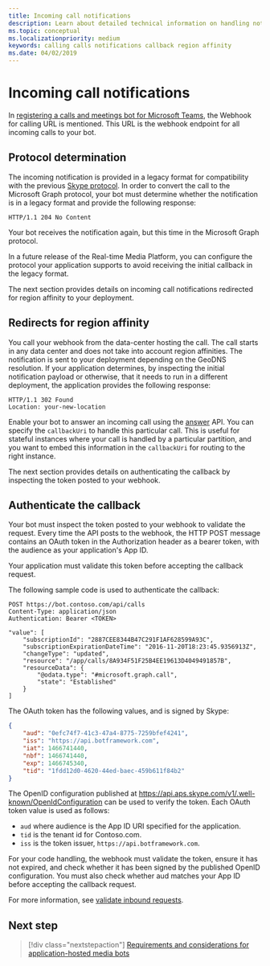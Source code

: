 ```yaml
---
title: Incoming call notifications
description: Learn about detailed technical information on handling notifications from incoming calls, redirecting and authenticating calls using code samples
ms.topic: conceptual
ms.localizationpriority: medium
keywords: calling calls notifications callback region affinity
ms.date: 04/02/2019
---
```


# Incoming call notifications

In [registering a calls and meetings bot for Microsoft Teams](./registering-calling-bot.md#create-new-bot-or-add-calling-capabilities), the Webhook for calling URL is mentioned. This URL is the webhook endpoint for all incoming calls to your bot.

## Protocol determination

The incoming notification is provided in a legacy format for compatibility with the previous [Skype protocol](/azure/bot-service/dotnet/bot-builder-dotnet-real-time-media-concepts?view=azure-bot-service-3.0&preserve-view=true). In order to convert the call to the Microsoft Graph protocol, your bot must determine whether the notification is in a legacy format and provide the following response:

```http
HTTP/1.1 204 No Content
```

Your bot receives the notification again, but this time in the Microsoft Graph protocol.

In a future release of the Real-time Media Platform, you can configure the protocol your application supports to avoid receiving the initial callback in the legacy format.

The next section provides details on incoming call notifications redirected for region affinity to your deployment.

## Redirects for region affinity

You call your webhook from the data-center hosting the call. The call starts in any data center and does not take into account region affinities. The notification is sent to your deployment depending on the GeoDNS resolution. If your application determines, by inspecting the initial notification payload or otherwise, that it needs to run in a different deployment, the application provides the following response:

```http
HTTP/1.1 302 Found
Location: your-new-location
```

Enable your bot to answer an incoming call using the [answer](/graph/api/call-answer?view=graph-rest-1.0&tabs=http) API. You can specify the `callbackUri` to handle this particular call. This is useful for stateful instances where your call is handled by a particular partition, and you want to embed this information in the `callbackUri` for routing to the right instance.

The next section provides details on authenticating the callback by inspecting the token posted to your webhook.

## Authenticate the callback

Your bot must inspect the token posted to your webhook to validate the request. Every time the API posts to the webhook, the HTTP POST message contains an OAuth token in the Authorization header as a bearer token, with the audience as your application's App ID.

Your application must validate this token before accepting the callback request.

The following sample code is used to authenticate the callback:

```http
POST https://bot.contoso.com/api/calls
Content-Type: application/json
Authentication: Bearer <TOKEN>

"value": [
    "subscriptionId": "2887CEE8344B47C291F1AF628599A93C",
    "subscriptionExpirationDateTime": "2016-11-20T18:23:45.9356913Z",
    "changeType": "updated",
    "resource": "/app/calls/8A934F51F25B4EE19613D4049491857B",
    "resourceData": {
        "@odata.type": "#microsoft.graph.call",
        "state": "Established"
    }
]
```

The OAuth token has the following values, and is signed by Skype:

```json
{
    "aud": "0efc74f7-41c3-47a4-8775-7259bfef4241",
    "iss": "https://api.botframework.com",
    "iat": 1466741440,
    "nbf": 1466741440,
    "exp": 1466745340,
    "tid": "1fdd12d0-4620-44ed-baec-459b611f84b2"
}
```

The OpenID configuration published at <https://api.aps.skype.com/v1/.well-known/OpenIdConfiguration> can be used to verify the token. Each OAuth token value is used as follows:

* `aud` where audience is the App ID URI specified for the application.
* `tid` is the tenant id for Contoso.com.
* `iss` is the token issuer, `https://api.botframework.com`.

For your code handling, the webhook must validate the token, ensure it has not expired, and check whether it has been signed by the published OpenID configuration. You must also check whether aud matches your App ID before accepting the callback request.

For more information, see [validate inbound requests](https://github.com/microsoftgraph/microsoft-graph-comms-samples/blob/master/Samples/Common/Sample.Common/Authentication/AuthenticationProvider.cs).

## Next step

> [!div class="nextstepaction"]
> [Requirements and considerations for application-hosted media bots](~/bots/calls-and-meetings/requirements-considerations-application-hosted-media-bots.md)
